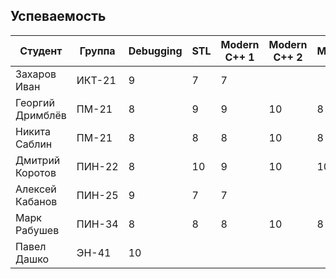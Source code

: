 ## Успеваемость

Студент|Группа|Debugging|STL|Modern C++ 1|Modern C++ 2|Multithreading|Python|Сумма
-|-|-|-|-|-|-|-|-
Захаров Иван|ИКТ-21|9|7|7||||23
Георгий Дримблёв|ПМ-21|8|9|9|10|8|4|44
Никита Саблин|ПМ-21|8|8|8|10|8|10|51
Дмитрий Коротов|ПИН-22|8|10|9|10|10|10|57
Алексей Кабанов|ПИН-25|9|7|7||||23
Марк Рабушев|ПИН-34|8|8|8|10|8|10|52
Павел Дашко|ЭН-41|10||||||10
